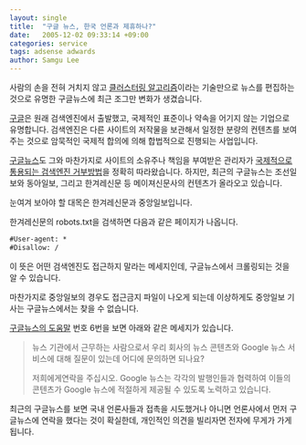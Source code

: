 ```yaml
---
layout: single
title:  "구글 뉴스, 한국 언론과 제휴하나?"
date:   2005-12-02 09:33:14 +09:00
categories: service
tags: adsense adwards
author: Samgu Lee
---
```

사람의 손을 전혀 거치지 않고 [클러스터링 알고리즘](http://www.google.co.kr/search?hl=ko&q=%ED%81%B4%EB%9F%AC%EC%8A%A4%ED%84%B0%EB%A7%81%EC%95%8C%EA%B3%A0%EB%A6%AC%EC%A6%98&lr=lang_ko)이라는 기술만으로 뉴스를 편집하는것으로 유명한 구글뉴스에 최근 조그만 변화가 생겼습니다.

[구글](http://www.google.com/)은 원래 검색엔진에서 출발했고, 국제적인 표준이나 약속을 어기지 않는 기업으로 유명합니다. 검색엔진은 다른 사이트의 저작물을 보관해서 일정한 분량의 컨텐츠를 보여주는 것으로 암묵적인 국제적 합의에 의해 합법적으로 진행되는 사업입니다.

[구글뉴스](http://news.google.co.kr/)도 그와 마찬가지로 사이트의 소유주나 책임을 부여받은 관리자가 [국제적으로 통용되는 검색엔진 거부방법](http://www.robotstxt.org/wc/robots.html)을 정확히 따라왔습니다. 하지만, 최근의 구글뉴스는 조선일보와 동아일보, 그리고 한겨레신문 등 메이져신문사의 컨텐츠가 올라오고 있습니다.

눈여겨 보아야 할 대목은 한겨레신문과 중앙일보입니다.

한겨레신문의 robots.txt을 검색하면 다음과 같은 페이지가 나옵니다.

```txt
#User-agent: *
#Disallow: /
```

이 뜻은 어떤 검색엔진도 접근하지 말라는 메세지인데, 구글뉴스에서 크롤링되는 것을 알 수 있습니다.

마찬가지로 중앙일보의 경우도 접근금지 파일이 나오게 되는데 이상하게도 중앙일보 기사는 구글뉴스에서는 찾을 수 없습니다.

[구글뉴스의 도움말](http://news.google.co.kr/intl/ko_kr/about_google_news.html) 번호 6번을 보면 아래와 같은 메세지가 있습니다.

> 뉴스 기관에서 근무하는 사람으로서 우리 회사의 뉴스 콘텐츠와 Google 뉴스 서비스에 대해 질문이 있는데 어디에 문의하면 되나요?
> 
> 저희에게연락을 주십시오. Google 뉴스는 각각의 발행인들과 협력하여 이들의 콘텐츠가 Google 뉴스에 적절하게 제공될 수 있도록 노력하고 있습니다.

최근의 구글뉴스를 보면 국내 언론사들과 접촉을 시도했거나 아니면 언론사에서 먼저 구글뉴스에 연락을 했다는 것이 확실한데, 개인적인 의견을 빌리자면 전자에 무게가 가게 됩니다.
